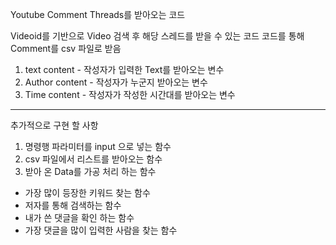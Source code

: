 Youtube Comment Threads를 받아오는 코드

Videoid를 기반으로 Video 검색 후 해당 스레드를 받을 수 있는 코드
코드를 통해 Comment를 csv 파일로 받음
1. text content - 작성자가 입력한 Text를 받아오는 변수
2. Author content - 작성자가 누군지 받아오는 변수
3. Time content - 작성자가 작성한 시간대를 받아오는 변수
-----------------------------------------------------
추가적으로 구현 할 사항

1. 명령행 파라미터를 input 으로 넣는 함수
2. csv 파일에서 리스트를 받아오는 함수
3. 받아 온 Data를 가공 처리 하는 함수
 * 가장 많이 등장한 키워드 찾는 함수
 * 저자를 통해 검색하는 함수
 * 내가 쓴 댓글을 확인 하는 함수
 * 가장 댓글을 많이 입력한 사람을 찾는 함수
